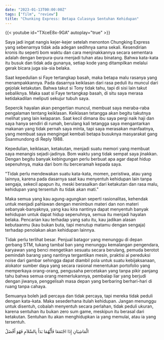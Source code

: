 ```yaml
---
date: "2023-01-13T00:00:00Z"
tags: ["film", "review"]
title: "Chunking Express: Betapa Culasnya Sentuhan Kehidupan"
---
```


{{< youtube id="TXceE8x-9GA" autoplay="true" >}}

Saya jadi ingat nangis kejer-kejer setelah menonton Chungking Express yang sebenarnya tidak ada adegan sedihnya sama sekali. Kesendirian kronis itu seperti bom waktu dan cara menjinakkannya secara sementara adalah dengan berpura-pura menjadi tuhan atau binatang. Bahwa kata-kata itu busuk dan tidak ada gunanya, setiap kode yang ditampilkan melalui gerak bicara juga sia-sia belaka. 

Saat kepedulian si Faye tertangkap basah, maka betapa malu rasanya yang menampakkannya. Pada dasarnya keiklasan dari rasa peduli itu muncul dari gejolak ketakutan. Bahwa takut si Tony tidak tahu, tapi di sisi lain takut sebaliknya. Maka saat si Faye tertangkap basah, di situ saya merasa ketidakadilan meliputi sekujur tubuh saya. 

Sepercik hayalan akan pengertian muncul, membuat saya meraba-raba pengalaman tentang keiklasan. Keiklasan tetangga akan begitu takutnya melihat yang lain kelaparan. Saat kecil dimana ibu saya pergi naik haji dan saya hanya sendiri di rumah, berulang kali tetangga saya mengantarkan makanan yang tidak pernah saya minta, tapi saya merasakan manfaatnya, yang membuat saya mengingat kembali betapa busuknya masyarakat gang Ssanmundong di Reply 1988.

Kepedulian, keiklasan, ketakutan, menjadi suatu memori yang membuat saya menangis sejadi-jadinya. Bom waktu yang tidak sempat saya jinakkan. Dengan begitu banyak kebingungan perlu berbuat apa agar dapat hidup sepenuhnya, maka dari bom itu berceramah kepada saya.

"Tidak perlu mendewakan suatu kata-kata, momen, peristiwa, atau yang lainnya, karena pada dasarnya saat kau menyentuh kehidupan lain tanpa sengaja, sekecil apapun itu, meski berasalkan dari ketakutan dan rasa malu, kehidupan yang tersentuh itu tidak akan mati."

Maka semua yang kau agung-agungkan seperti rasionalitas, kehendak untuk menjadi pahlawan dengan menimbun materi dan non materi sebanyak-banyaknya, yang kau kira nantinya dapat menyentuh banyak kehidupan untuk dapat hidup sepenuhnya, semua itu menjadi hayalan belaka. Pencarian kau terhadap yang satu itu, kau jadikan alasan kebutaanmu (kau bukan buta, tapi menutup matamu dengan sengaja) terhadap penolakan akan kehidupan lainnya.

Tidak perlu terlihat besar. Penjual batagor yang menunggu di depan gerbang STM, tukang tambal ban yang menunggu kemalangan pengendara, karyawan yang benci mengetikan sesuatu secara berulang, pemuda berotot pemindah barang yang nantinya tergantikan mesin, praktisi ai pereduksi noise dari gambar sehingga dapat diambil pola untuk suatu kebijaksanaan, alokator sumber daya yang secara rasional menentukan portofolio yang memperkaya orang-orang, pengusaha percetakan yang tanpa pikir panjang tahu bahwa semua orang memerlukannya, pembalap liar yang berjudi dengan jiwanya, penggelisah masa depan yang berbaring berhari-hari di ruang tanpa cahaya.

Semuanya boleh jadi percaya dan tidak percaya, tapi mereka tidak peduli dengan kata-kata. Maka sesederhana itulah kehidupan. Jangan menunggu untuk disentuh, cobalah menyentuh secara perlahan, tidak peduli ukuran, karena sentuhan itu bukan zero sum game, meskipun itu berasal dari ketakutan. Sentuhan itu akan menghidupkan ia yang memulai, atau ia yang tersentuh.

الْمَاشِيَانِ إِذَا اجْتَمَعَا فَأَيُّهُمَا بَدَأَ بِالسَّلاَمِ فَهُوَ أَفْضَلُ